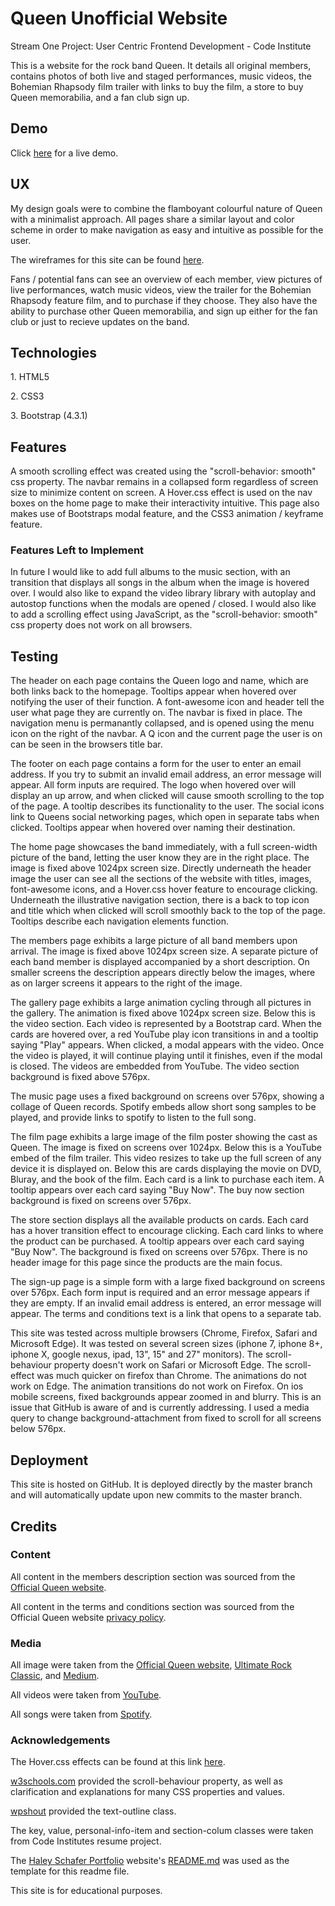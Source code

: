 <h1>Queen Unofficial Website</h1>

<p>Stream One Project: User Centric Frontend Development - Code Institute</p>
<p>This is a website for the rock band Queen. It details all original members, contains photos of both live and staged performances, music videos, the Bohemian Rhapsody film trailer with links to buy the film, a store to buy Queen memorabilia, and a fan club sign up.</p>

<h2>Demo</h2>

<p>Click <a href="https://olan1.github.io/Queen---The-Unofficial-Site/" target="_blank">here</a> for a live demo.</p>

<h2>UX</h2>

<p>My design goals were to combine the flamboyant colourful nature of Queen with a minimalist approach. All pages share a similar layout and color scheme in order to make navigation as easy and intuitive as possible for the user.</p>
<p>The wireframes for this site can be found <a href="https://github.com/Olan1/milestone-project-1/blob/master/assets/wireframes/wireframes.pdf" target="_blank">here</a>.</p>
<p>Fans / potential fans can see an overview of each member, view pictures of live performances, watch music videos, view the trailer for the Bohemian Rhapsody feature film, and to purchase if they choose. They also have the ability to purchase other Queen memorabilia, and sign up either for the fan club or just to recieve updates on the band.</p>

<h2>Technologies</h2>
<p>1. HTML5</p>
<p>2. CSS3</p>
<p>3. Bootstrap (4.3.1)</p>

<h2>Features</h2>
<p>A smooth scrolling effect was created using the "scroll-behavior: smooth" css property. The navbar remains in a collapsed form regardless of screen size to minimize content on screen. A Hover.css effect is used on the nav boxes on the home page to make their interactivity intuitive. This page also makes use of Bootstraps modal feature, and the CSS3 animation / keyframe feature.</p> 

<h3>Features Left to Implement</h3>
<p>In future I would like to add full albums to the music section, with an transition that displays all songs in the album when the image is hovered over. I would also like to expand the video library library with autoplay and autostop functions when the modals are opened / closed. I would also like to add a scrolling effect using JavaScript, as the "scroll-behavior: smooth" css property does not work on all browsers.</p>

<h2>Testing</h2>
<p>The header on each page contains the Queen logo and name, which are both links back to the homepage. Tooltips appear when hovered over notifying the user of their function. A font-awesome icon and header tell the user what page they are currently on. The navbar is fixed in place. The navigation menu is permanantly collapsed, and is opened using the menu icon on the right of the navbar. A Q icon and the current page the user is on can be seen in the browsers title bar.</p>
<p>The footer on each page contains a form for the user to enter an email address. If you try to submit an invalid email address, an error message will appear. All form inputs are required. The logo when hovered over will display an up arrow, and when clicked will cause smooth scrolling to the top of the page. A tooltip describes its functionality to the user. The social icons link to Queens social networking pages, which open in separate tabs when clicked. Tooltips appear when hovered over naming their destination.<p>
<p>The home page showcases the band immediately, with a full screen-width picture of the band, letting the user know they are in the right place. The image is fixed above 1024px screen size. Directly underneath the header image the user can see all the sections of the website with titles, images, font-awesome icons, and a Hover.css hover feature to encourage clicking. Underneath the illustrative navigation section, there is a back to top icon and title which when clicked will scroll smoothly back to the top of the page. Tooltips describe each navigation elements function.</p>
<p>The members page exhibits a large picture of all band members upon arrival. The image is fixed above 1024px screen size. A separate picture of each band member is displayed accompanied by a short description. On smaller screens the description appears directly below the images, where as on larger screens it appears to the right of the image.</p>
<p>The gallery page exhibits a large animation cycling through all pictures in the gallery. The animation is fixed above 1024px screen size. Below this is the video section. Each video is represented by a Bootstrap card. When the cards are hovered over, a red YouTube play icon transitions in and a tooltip saying "Play" appears. When clicked, a modal appears with the video. Once the video is played, it will continue playing until it finishes, even if the modal is closed. The videos are embedded from YouTube. The video section background is fixed above 576px.</p>
<p>The music page uses a fixed background on screens over 576px, showing a collage of Queen records. Spotify embeds allow short song samples to be played, and provide links to spotify to listen to the full song.</p>
<p>The film page exhibits a large image of the film poster showing the cast as Queen. The image is fixed on screens over 1024px. Below this is a YouTube embed of the film trailer. This video resizes to take up the full screen of any device it is displayed on. Below this are cards displaying the movie on DVD, Bluray, and the book of the film. Each card is a link to purchase each item. A tooltip appears over each card saying "Buy Now". The buy now section background is fixed on screens over 576px.</p>
<p>The store section displays all the available products on cards. Each card has a hover transition effect to encourage clicking. Each card links to where the product can be purchased. A tooltip appears over each card saying "Buy Now". The background is fixed on screens over 576px. There is no header image for this page since the products are the main focus.</p>
<p>The sign-up page is a simple form with a large fixed background on screens over 576px. Each form input is required and an error message appears if they are empty. If an invalid email address is entered, an error message will appear. The terms and conditions text is a link that opens to a separate tab.</p>
<p>This site was tested across multiple browsers (Chrome, Firefox, Safari and Microsoft Edge). It was tested on several screen sizes (iphone 7, iphone 8+, iphone X, google nexus, ipad, 13", 15" and 27" monitors). The scroll-behaviour property doesn't work on Safari or Microsoft Edge. The scroll-effect was much quicker on firefox than Chrome. The animations do not work on Edge. The animation transitions do not work on Firefox. On ios mobile screens, fixed backgrounds appear zoomed in and blurry. This is an issue that GitHub is aware of and is currently addressing. I used a media query to change background-attachment from fixed to scroll for all screens below 576px.</p>


<h2>Deployment</h2>
<p>This site is hosted on GitHub. It is deployed directly by the master branch and will automatically update upon new commits to the master branch.</p>

<h2>Credits</h2>

<h3>Content</h3>
<p>All content in the members description section was sourced from the <a href="http://www.queenonline.com/" target="_blank">Official Queen website</a>.</p>
<p>All content in the terms and conditions section was sourced from the Official Queen website <a href="http://www.queenonline.com/privacy_policy" target="_blank">privacy policy</a>.</p>

<h3>Media</h3>
<p>All image were taken from the <a href="http://www.queenonline.com/" target="_blank">Official Queen website</a>, <a href="https://ultimateclassicrock.com/queen-albums-worst-to-best/" target="_blank">Ultimate Rock Classic</a>, and <a href="https://medium.com/one-reel-at-a-time/film-review-bohemian-rhapsody-5d4032f7fd79" target="_blank">Medium</a>.</p>
<p>All videos were taken from <a href="https://www.youtube.com/" target=_blank>YouTube</a>.
<p>All songs were taken from <a href="https://www.spotify.com/ie/" target=_blank>Spotify</a>.

<h3>Acknowledgements</h3>
<p>The Hover.css effects can be found at this link <a href="https://ianlunn.github.io/Hover/" target="_blank">here</a>.</p>
<p><a href="https://www.w3schools.com/" target="_blank">w3schools.com</a> provided the scroll-behaviour property, as well as clarification and explanations for many CSS properties and values.</p>
<p><a href="https://wpshout.com/quick-guides/create-text-outline-css/" target="_blank">wpshout</a> provided the text-outline class.</p>
<p>The key, value, personal-info-item and section-colum classes were taken from Code Institutes resume project.</p>
<p>The <a href="https://www.haleyschafer.com/" target="_blank">Haley Schafer Portfolio</a> website's <a href="https://github.com/Code-Institute-Solutions/StudentExampleProjectGradeFive/blob/master/README.md#demo" target="_blank">README.md</a> was used as the template for this readme file.</p>

<p>This site is for educational purposes.</p>
